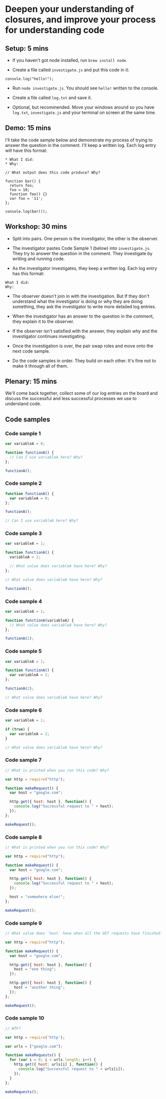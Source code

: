 # Deepen your understanding of closures, and improve your process for understanding code

## Setup: 5 mins

* If you haven't got node installed, run `brew install node`.

* Create a file called `investigate.js` and put this code in it:

```
console.log("hello!");
```

* Run `node investigate.js`.  You should see `hello!` written to the console.

* Create a file called `log.txt` and save it.

* Optional, but recommended.  Move your windows around so you have `log.txt`, `investigate.js` and your terminal on screen at the same time.

## Demo: 15 mins

I'll take the code sample below and demonstrate my process of trying to answer the question in the comment.  I'll keep a written log.  Each log entry will have this format:

```
* What I did:
* Why:
```

```
// What output does this code produce? Why?

function bar() {
  return foo;
  foo = 10;
  function foo() {}
  var foo = '11';
};

console.log(bar());
```

## Workshop: 30 mins

* Split into pairs.  One person is the investigator, the other is the observer.

* The investigator pastes Code Sample 1 (below) into `investigate.js`.  They try to answer the question in the comment.  They investigate by writing and running code.

* As the investigator investigates, they keep a written log.  Each log entry has this format:
```
What I did:
Why:
```

* The observer doesn't join in with the investigation.  But If they don't understand what the investigator is doing or why they are doing something, they ask the investigator to write more detailed log entries.

* When the investigator has an answer to the question in the comment, they explain it to the observer.

* If the observer isn't satisfied with the answer, they explain why and the investigator continues investigating.

* Once the investigation is over, the pair swap roles and move onto the next code sample.

* Do the code samples in order.  They build on each other. It's fine not to make it through all of them.

## Plenary: 15 mins

We'll come back together, collect some of our log entries on the board and discuss the successful and less successful processes we use to understand code.

## Code samples

### Code sample 1

```js
var variableA = 0;

function functionA() {
  // Can I use variableA here? Why?
};

functionA();
```

### Code sample 2

```js
function functionA() {
  var variableA = 0;
};

functionA();

// Can I use variableA here? Why?
```

### Code sample 3

```js
var variableA = 1;

function functionA() {
  variableA = 2;

  // What value does variableA have here? Why?
};

// What value does variableA have here? Why?

functionA();
```

### Code sample 4

```js
var variableA = 1;

function functionA(variableA) {
  // What value does variableA have here? Why?
};

functionA(2);
```

### Code sample 5

```js
var variableA = 1;

function functionA() {
  var variableA = 2;
};

functionA(2);

// What value does variableA have here? Why?
```

### Code sample 6

```js
var variableA = 1;

if (true) {
  var variableA = 2;
}

// What value does variableA have here? Why?
```

### Code sample 7

```js
// What is printed when you run this code? Why?

var http = require("http");

function makeRequest() {
  var host = "google.com";

  http.get({ host: host }, function() {
    console.log("Successful request to " + host);
  });
};

makeRequest();
```

### Code sample 8

```js
// What is printed when you run this code? Why?

var http = require("http");

function makeRequest() {
  var host = "google.com";

  http.get({ host: host }, function() {
    console.log("Successful request to " + host);
  });

  host = "somewhere else!";
};

makeRequest();
```

### Code sample 9

```js
// What value does `host` have when all the GET requests have finished?

var http = require("http");

function makeRequest() {
  var host = "google.com";

  http.get({ host: host }, function() {
    host = "one thing";
  });

  http.get({ host: host }, function() {
    host = "another thing";
  });
};

makeRequest();
```

### Code sample 10

```js
// WTF?

var http = require('http');

var urls = ["google.com"];

function makeRequests() {
  for (var i = 0; i < urls.length; i++) {
    http.get({ host: urls[i] }, function() {
      console.log("Successful request to " + urls[i]);
    });
  }
};

makeRequests();
```
